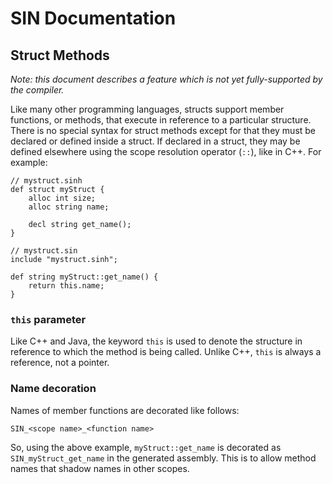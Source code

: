 # SIN Documentation

## Struct Methods

_Note: this document describes a feature which is not yet fully-supported by the compiler._

Like many other programming languages, structs support member functions, or methods, that execute in reference to a particular structure. There is no special syntax for struct methods except for that they must be declared or defined inside a struct. If declared in a struct, they may be defined elsewhere using the scope resolution operator (`::`), like in C++. For example:

    // mystruct.sinh
    def struct myStruct {
        alloc int size;
        alloc string name;

        decl string get_name();
    }

    // mystruct.sin
    include "mystruct.sinh";

    def string myStruct::get_name() {
        return this.name;
    }

### `this` parameter

Like C++ and Java, the keyword `this` is used to denote the structure in reference to which the method is being called. Unlike C++, `this` is always a reference, not a pointer.

### Name decoration

Names of member functions are decorated like follows:

    SIN_<scope name>_<function name>

So, using the above example, `myStruct::get_name` is decorated as `SIN_myStruct_get_name` in the generated assembly. This is to allow method names that shadow names in other scopes.
